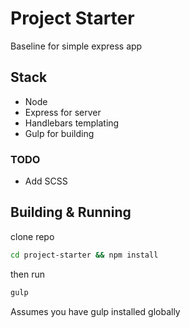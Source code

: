# Project Starter
Baseline for simple express app

## Stack
- Node
- Express for server
- Handlebars templating
- Gulp for building

### TODO
- Add SCSS

## Building & Running

clone repo

```bash
cd project-starter && npm install
```

then run

```bash
gulp
```

Assumes you have gulp installed globally

